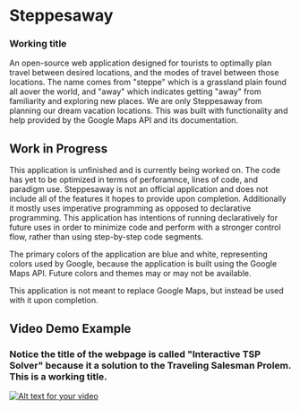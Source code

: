 # Steppesaway
### Working title
An open-source web application designed for tourists to optimally plan travel between desired locations, and the modes of travel between those locations. The name comes from "steppe" which is a grassland plain found all aover the world, and "away" which indicates getting "away" from familiarity and exploring new places. We are only Steppesaway from planning our dream vacation locations. This was built with functionality and help provided by the Google Maps API and its documentation.

## Work in Progress
This application is unfinished and is currently being worked on. The code has yet to be optimized in terms of perforamnce, lines of code, and paradigm use. Steppesaway is not an official application and does not include all of the features it hopes to provide upon completion. Additionally it mostly uses imperative programming as opposed to declarative programming. This application has intentions of running declaratively for future uses in order to minimize code and perform with a stronger control flow, rather than using step-by-step code segments.

The primary colors of the application are blue and white, representing colors used by Google, because the application is built using the Google Maps API. Future colors and themes may or may not be available.

This application is not meant to replace Google Maps, but instead be used with it upon completion.

## Video Demo Example
### Notice the title of the webpage is called "Interactive TSP Solver" because it a solution to the Traveling Salesman Prolem. This is a working title.
[![Alt text for your video](https://i9.ytimg.com/vi/BQ0yNzBzeZ4/sddefault.jpg?v=612d29fb&sqp=CLjjtIkG&rs=AOn4CLC9Yc7pBqLqTKlo_3N-jyfU046fsg)](https://youtu.be/BQ0yNzBzeZ4)




